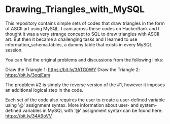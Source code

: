 # Drawing_Triangles_with_MySQL
This repository contains simple sets of codes that draw triangles in the form of ASCII art using MySQL. I cam across these codes on HackerRank and I thought it was a very strange concept to SQL to draw triangles with ASCII art. But then it became a challenging tasks and I learned to use information_schema.tables, a dummy table that exists in every MySQL session.

You can find the original problems and discussions from the following links:

Draw the Triangle 1: https://bit.ly/3ATG0WY
Draw the Triangle 2: https://bit.ly/3oqjEam

The propblem #2 is simply the reverse version of the #1, however it imposes an additional logical step in the code.

Each set of the code also requires the user to create a user-defined variable using '@' assignment syntax. More information about user- and system-defined variables in MySQL with '@' assignment syntax can be found here: https://bit.ly/34A9oVV
